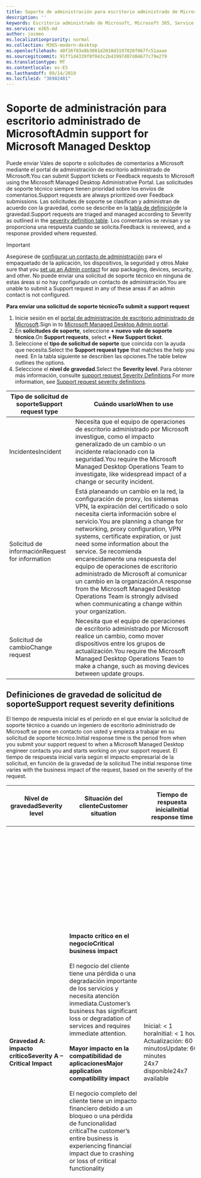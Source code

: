 ```yaml
---
title: Soporte de administración para escritorio administrado de Microsoft
description: ''
keywords: Escritorio administrado de Microsoft, Microsoft 365, Service, Documentation
ms.service: m365-md
author: jaimeo
ms.localizationpriority: normal
ms.collection: M365-modern-desktop
ms.openlocfilehash: 40f26f83e8b3001d2010d3197020f067fc51aaae
ms.sourcegitcommit: 91ff1d4339f0f043c2b43997d87d84677c79e279
ms.translationtype: MT
ms.contentlocale: es-ES
ms.lasthandoff: 09/14/2019
ms.locfileid: "36982481"
---
```

# <a name="admin-support-for-microsoft-managed-desktop"></a><span data-ttu-id="a4fe2-103">Soporte de administración para escritorio administrado de Microsoft</span><span class="sxs-lookup"><span data-stu-id="a4fe2-103">Admin support for Microsoft Managed Desktop</span></span>

<span data-ttu-id="a4fe2-104">Puede enviar Vales de soporte o solicitudes de comentarios a Microsoft mediante el portal de administración de escritorio administrado de Microsoft.</span><span class="sxs-lookup"><span data-stu-id="a4fe2-104">You can submit Support tickets or Feedback requests to Microsoft using the Microsoft Managed Desktop Administrative Portal.</span></span> <span data-ttu-id="a4fe2-105">Las solicitudes de soporte técnico siempre tienen prioridad sobre los envíos de comentarios.</span><span class="sxs-lookup"><span data-stu-id="a4fe2-105">Support requests are always prioritized over Feedback submissions.</span></span> <span data-ttu-id="a4fe2-106">Las solicitudes de soporte se clasifican y administran de acuerdo con la gravedad, como se describe en la [tabla de definición](#sev)de la gravedad.</span><span class="sxs-lookup"><span data-stu-id="a4fe2-106">Support requests are triaged and managed according to Severity as outlined in the [severity definition table](#sev).</span></span> <span data-ttu-id="a4fe2-107">Los comentarios se revisan y se proporciona una respuesta cuando se solicita.</span><span class="sxs-lookup"><span data-stu-id="a4fe2-107">Feedback is reviewed, and a response provided where requested.</span></span> 

>[!IMPORTANT]
><span data-ttu-id="a4fe2-108">Asegúrese de [configurar un contacto de administración](../get-started/add-admin-contacts.md) para el empaquetado de la aplicación, los dispositivos, la seguridad y otros.</span><span class="sxs-lookup"><span data-stu-id="a4fe2-108">Make sure that you [set up an Admin contact](../get-started/add-admin-contacts.md) for app packaging, devices, security, and other.</span></span> <span data-ttu-id="a4fe2-109">No puede enviar una solicitud de soporte técnico en ninguna de estas áreas si no hay configurado un contacto de administración.</span><span class="sxs-lookup"><span data-stu-id="a4fe2-109">You are unable to submit a Support request in any of these areas if an admin contact is not configured.</span></span>

<span data-ttu-id="a4fe2-110">**Para enviar una solicitud de soporte técnico**</span><span class="sxs-lookup"><span data-stu-id="a4fe2-110">**To submit a support request**</span></span>
1. <span data-ttu-id="a4fe2-111">Inicie sesión en el [portal de administración de escritorio administrado de Microsoft](http://aka.ms/mwaasportal).</span><span class="sxs-lookup"><span data-stu-id="a4fe2-111">Sign in to [Microsoft Managed Desktop Admin portal](http://aka.ms/mwaasportal).</span></span> 
2. <span data-ttu-id="a4fe2-112">En **solicitudes de soporte**, seleccione **+ nuevo vale de soporte técnico**.</span><span class="sxs-lookup"><span data-stu-id="a4fe2-112">On **Support requests**, select **+ New Support ticket**.</span></span>
3. <span data-ttu-id="a4fe2-113">Seleccione el **tipo de solicitud de soporte** que coincida con la ayuda que necesita.</span><span class="sxs-lookup"><span data-stu-id="a4fe2-113">Select the **Support request type** that matches the help you need.</span></span> <span data-ttu-id="a4fe2-114">En la tabla siguiente se describen las opciones.</span><span class="sxs-lookup"><span data-stu-id="a4fe2-114">The table below outlines the options.</span></span> 
4. <span data-ttu-id="a4fe2-115">Seleccione el **nivel de gravedad**.</span><span class="sxs-lookup"><span data-stu-id="a4fe2-115">Select the **Severity level**.</span></span> <span data-ttu-id="a4fe2-116">Para obtener más información, consulte [support request Severity Definitions](#sev).</span><span class="sxs-lookup"><span data-stu-id="a4fe2-116">For more information, see [Support request severity definitions](#sev).</span></span> 

<span data-ttu-id="a4fe2-117">Tipo de solicitud de soporte</span><span class="sxs-lookup"><span data-stu-id="a4fe2-117">Support request type</span></span> | <span data-ttu-id="a4fe2-118">Cuándo usarlo</span><span class="sxs-lookup"><span data-stu-id="a4fe2-118">When to use</span></span>
--- | ---
<span data-ttu-id="a4fe2-119">Incidentes</span><span class="sxs-lookup"><span data-stu-id="a4fe2-119">Incident</span></span> | <span data-ttu-id="a4fe2-120">Necesita que el equipo de operaciones de escritorio administrado por Microsoft investigue, como el impacto generalizado de un cambio o un incidente relacionado con la seguridad.</span><span class="sxs-lookup"><span data-stu-id="a4fe2-120">You require the Microsoft Managed Desktop Operations Team to investigate, like widespread impact of a change or security incident.</span></span>
<span data-ttu-id="a4fe2-121">Solicitud de información</span><span class="sxs-lookup"><span data-stu-id="a4fe2-121">Request for information</span></span> | <span data-ttu-id="a4fe2-122">Está planeando un cambio en la red, la configuración de proxy, los sistemas VPN, la expiración del certificado o solo necesita cierta información sobre el servicio.</span><span class="sxs-lookup"><span data-stu-id="a4fe2-122">You are planning a change for networking, proxy configuration, VPN systems, certificate expiration, or just need some information about the service.</span></span> <span data-ttu-id="a4fe2-123">Se recomienda encarecidamente una respuesta del equipo de operaciones de escritorio administrado de Microsoft al comunicar un cambio en la organización.</span><span class="sxs-lookup"><span data-stu-id="a4fe2-123">A response from the Microsoft Managed Desktop Operations Team is strongly advised when communicating a change within your organization.</span></span>
<span data-ttu-id="a4fe2-124">Solicitud de cambio</span><span class="sxs-lookup"><span data-stu-id="a4fe2-124">Change request</span></span> | <span data-ttu-id="a4fe2-125">Necesita que el equipo de operaciones de escritorio administrado por Microsoft realice un cambio, como mover dispositivos entre los grupos de actualización.</span><span class="sxs-lookup"><span data-stu-id="a4fe2-125">You require the Microsoft Managed Desktop Operations Team to make a change, such as moving devices between update groups.</span></span>

<span id="sev" />

## <a name="support-request-severity-definitions"></a><span data-ttu-id="a4fe2-126">Definiciones de gravedad de solicitud de soporte</span><span class="sxs-lookup"><span data-stu-id="a4fe2-126">Support request severity definitions</span></span>

<span data-ttu-id="a4fe2-127">El tiempo de respuesta inicial es el período en el que enviar la solicitud de soporte técnico a cuando un ingeniero de escritorio administrado de Microsoft se pone en contacto con usted y empieza a trabajar en su solicitud de soporte técnico.</span><span class="sxs-lookup"><span data-stu-id="a4fe2-127">Initial response time is the period from when you submit your support request to when a Microsoft Managed Desktop engineer contacts you and starts working on your support request.</span></span> <span data-ttu-id="a4fe2-128">El tiempo de respuesta inicial varía según el impacto empresarial de la solicitud, en función de la gravedad de la solicitud.</span><span class="sxs-lookup"><span data-stu-id="a4fe2-128">The initial response time varies with the business impact of the request, based on the severity of the request.</span></span>

<span data-ttu-id="a4fe2-129">Nivel de gravedad</span><span class="sxs-lookup"><span data-stu-id="a4fe2-129">Severity level</span></span>  | <span data-ttu-id="a4fe2-130">Situación del cliente</span><span class="sxs-lookup"><span data-stu-id="a4fe2-130">Customer situation</span></span> |  <span data-ttu-id="a4fe2-131">Tiempo de respuesta inicial</span><span class="sxs-lookup"><span data-stu-id="a4fe2-131">Initial response time</span></span>   | <span data-ttu-id="a4fe2-132">Respuesta del cliente esperada</span><span class="sxs-lookup"><span data-stu-id="a4fe2-132">Expected customer response</span></span>
--- | --- | --- | ---
<span data-ttu-id="a4fe2-133">**Gravedad A: impacto crítico**</span><span class="sxs-lookup"><span data-stu-id="a4fe2-133">**Severity A – Critical Impact**</span></span> |  <span data-ttu-id="a4fe2-134">**Impacto crítico en el negocio**</span><span class="sxs-lookup"><span data-stu-id="a4fe2-134">**Critical business impact**</span></span><br><br><span data-ttu-id="a4fe2-135">El negocio del cliente tiene una pérdida o una degradación importante de los servicios y necesita atención inmediata.</span><span class="sxs-lookup"><span data-stu-id="a4fe2-135">Customer’s business has significant loss or degradation of services and requires immediate attention.</span></span><br><br><span data-ttu-id="a4fe2-136">**Mayor impacto en la compatibilidad de aplicaciones**</span><span class="sxs-lookup"><span data-stu-id="a4fe2-136">**Major application compatibility impact**</span></span><br><br><span data-ttu-id="a4fe2-137">El negocio completo del cliente tiene un impacto financiero debido a un bloqueo o una pérdida de funcionalidad crítica</span><span class="sxs-lookup"><span data-stu-id="a4fe2-137">The customer’s entire business is experiencing financial impact due to crashing or loss of critical functionality</span></span> | <span data-ttu-id="a4fe2-138">Inicial: < 1 hora</span><span class="sxs-lookup"><span data-stu-id="a4fe2-138">Initial: < 1 hour</span></span><br><span data-ttu-id="a4fe2-139">Actualización: 60 minutos</span><span class="sxs-lookup"><span data-stu-id="a4fe2-139">Update: 60 minutes</span></span><br><span data-ttu-id="a4fe2-140">24x7 disponible</span><span class="sxs-lookup"><span data-stu-id="a4fe2-140">24x7 available</span></span> | <span data-ttu-id="a4fe2-141">Al seleccionar severidad A, se confirma que el problema tiene un impacto crítico en el negocio, con pérdidas y degradación graves de los servicios.</span><span class="sxs-lookup"><span data-stu-id="a4fe2-141">When you select Severity A, you confirm that the issue has critical business impact, with severe loss and degradation of services.</span></span> <br><br><span data-ttu-id="a4fe2-142">El problema exige una respuesta inmediata y se compromete a realizar una operación continua constante todos los días con el equipo de Microsoft hasta la resolución; de lo contrario, es posible que Microsoft reduzca la gravedad al nivel B.</span><span class="sxs-lookup"><span data-stu-id="a4fe2-142">The issue demands an immediate response, and you commit to continuous 24x7 operation every day with the Microsoft team until resolution, otherwise, Microsoft may at its discretion decrease the Severity to level B.</span></span><br><br> <span data-ttu-id="a4fe2-143">También debe asegurarse de que Microsoft tiene su información de contacto exacta.</span><span class="sxs-lookup"><span data-stu-id="a4fe2-143">You also ensure that Microsoft has your accurate contact information.</span></span> 
<span data-ttu-id="a4fe2-144">**Gravedad B: impacto moderado**</span><span class="sxs-lookup"><span data-stu-id="a4fe2-144">**Severity B – Moderate Impact**</span></span> |  <span data-ttu-id="a4fe2-145">**Impacto empresarial moderado**</span><span class="sxs-lookup"><span data-stu-id="a4fe2-145">**Moderate business impact**</span></span><br><br><span data-ttu-id="a4fe2-146">El negocio del cliente ha perdido o degradado los servicios de forma moderada, pero el trabajo puede continuar razonablemente de una manera perjudicada.</span><span class="sxs-lookup"><span data-stu-id="a4fe2-146">Customer’s business has moderate loss or degradation of services, but work can reasonably continue in an impaired manner.</span></span><br><br><span data-ttu-id="a4fe2-147">**Impacto moderado en la compatibilidad de aplicaciones**</span><span class="sxs-lookup"><span data-stu-id="a4fe2-147">**Moderate application compatibility impact**</span></span><br><br><span data-ttu-id="a4fe2-148">Un grupo de negocio específico ya no es productivo, debido al comportamiento de bloqueo o a la pérdida de funcionalidad crítica.</span><span class="sxs-lookup"><span data-stu-id="a4fe2-148">A specific business group is no longer productive, due to crashing behavior or loss of critical functionality.</span></span> |  <span data-ttu-id="a4fe2-149">Inicial: < 4 horas</span><span class="sxs-lookup"><span data-stu-id="a4fe2-149">Initial: < 4 hours</span></span><br><span data-ttu-id="a4fe2-150">Actualización: 12 horas</span><span class="sxs-lookup"><span data-stu-id="a4fe2-150">Update: 12 hours</span></span><br><span data-ttu-id="a4fe2-151">Horario comercial (24x7 disponible)</span><span class="sxs-lookup"><span data-stu-id="a4fe2-151">Business hours (24x7 available)</span></span> | <span data-ttu-id="a4fe2-152">Al seleccionar la gravedad B, se confirma que el problema tiene un impacto moderado en su empresa con la pérdida y la degradación de los servicios, pero las soluciones alternativas permiten una continuidad del negocio razonable, aunque temporal.</span><span class="sxs-lookup"><span data-stu-id="a4fe2-152">When you select Severity B, you confirm that the issue has moderate impact to your business with loss and degradation of services, but workarounds enable reasonable, albeit temporary, business continuity.</span></span> <br><br><span data-ttu-id="a4fe2-153">El problema exige una respuesta urgente.</span><span class="sxs-lookup"><span data-stu-id="a4fe2-153">The issue demands an urgent response.</span></span> <span data-ttu-id="a4fe2-154">Si elige 24x7 cuando envía la solicitud de soporte técnico, se compromete a realizar una operación continua constante todos los días con el equipo de Microsoft hasta la resolución; de lo contrario, es posible que Microsoft reduzca la gravedad al nivel C. Si elige la asistencia de horario comercial cuando envía un incidente de gravedad B, Microsoft se pondrá en contacto con usted durante el horario comercial.</span><span class="sxs-lookup"><span data-stu-id="a4fe2-154">If you chose 24x7 when you submit the support request, you commit to a continuous 24x7 operation every day with the Microsoft team until resolution, otherwise, Microsoft may at its discretion decrease the severity to level C. If you chose business-hours support when you submit a Severity B incident, Microsoft will contact you during business hours only.</span></span><br><br><span data-ttu-id="a4fe2-155">También debe asegurarse de que Microsoft tiene su información de contacto exacta.</span><span class="sxs-lookup"><span data-stu-id="a4fe2-155">You also ensure that Microsoft has your accurate contact information.</span></span>
<span data-ttu-id="a4fe2-156">**Gravedad C: impacto mínimo**</span><span class="sxs-lookup"><span data-stu-id="a4fe2-156">**Severity C – Minimal Impact**</span></span> |   <span data-ttu-id="a4fe2-157">**Impacto empresarial mínimo**</span><span class="sxs-lookup"><span data-stu-id="a4fe2-157">**Minimum business impact**</span></span><br><br> <span data-ttu-id="a4fe2-158">El negocio del cliente está funcionando con impedimentos menores de servicios.</span><span class="sxs-lookup"><span data-stu-id="a4fe2-158">Customer’s business is functioning with minor impediments of services.</span></span><br><br><span data-ttu-id="a4fe2-159">**Menor impacto en la compatibilidad de aplicaciones**</span><span class="sxs-lookup"><span data-stu-id="a4fe2-159">**Minor application compatibility impact**</span></span><br><br><span data-ttu-id="a4fe2-160">Los usuarios que podrían no estar relacionados experimentan problemas de compatibilidad menores que no evitan la productividad</span><span class="sxs-lookup"><span data-stu-id="a4fe2-160">Potentially unrelated users experience minor compatibility issues that do not prevent productivity</span></span> |    <span data-ttu-id="a4fe2-161">Inicial: < 8 horas</span><span class="sxs-lookup"><span data-stu-id="a4fe2-161">Initial: < 8 hours</span></span><br><span data-ttu-id="a4fe2-162">Actualización: 24 horas</span><span class="sxs-lookup"><span data-stu-id="a4fe2-162">Update: 24 hours</span></span><br><span data-ttu-id="a4fe2-163">Horario comercial</span><span class="sxs-lookup"><span data-stu-id="a4fe2-163">Business hours</span></span>  | <span data-ttu-id="a4fe2-164">Al seleccionar la gravedad C, se confirma que el problema tiene un impacto mínimo en su empresa con impedimentos menores de servicio.</span><span class="sxs-lookup"><span data-stu-id="a4fe2-164">When you select Severity C, you confirm that the issue has minimum impact to your business with minor impediment of service.</span></span><br><br><span data-ttu-id="a4fe2-165">Para un incidente de gravedad C, Microsoft se pondrá en contacto con usted durante el horario comercial.</span><span class="sxs-lookup"><span data-stu-id="a4fe2-165">For a Severity C incident, Microsoft will contact you during business hours only.</span></span><br><br><span data-ttu-id="a4fe2-166">También debe asegurarse de que Microsoft tiene su información de contacto precisa</span><span class="sxs-lookup"><span data-stu-id="a4fe2-166">You also ensure that Microsoft has your accurate contact information</span></span>

<span data-ttu-id="a4fe2-167">Detalles adicionales:</span><span class="sxs-lookup"><span data-stu-id="a4fe2-167">Additional details:</span></span>
- <span data-ttu-id="a4fe2-168">**Idiomas de soporte técnico** : todo el soporte se proporciona en inglés.</span><span class="sxs-lookup"><span data-stu-id="a4fe2-168">**Support languages** - All support is provided in English.</span></span>
- <span data-ttu-id="a4fe2-169">**Cambios** en el nivel de gravedad: Microsoft puede degradar el nivel de gravedad si el cliente no puede proporcionar recursos o respuestas adecuados para permitir que Microsoft continúe con los esfuerzos de resolución de problemas.</span><span class="sxs-lookup"><span data-stu-id="a4fe2-169">**Severity level changes** - Microsoft may downgrade the severity level if the customer is not able to provide adequate resources or responses to enable Microsoft to continue with problem resolution efforts.</span></span> 
- <span data-ttu-id="a4fe2-170">**Horario comercial** : en la mayoría de los países, el horario comercial es de 9:00 a.m. a 5:00 P.m., hora estándar del Pacífico.</span><span class="sxs-lookup"><span data-stu-id="a4fe2-170">**Business hours** - For most countries, business hours are from 9:00 AM to 5:00 PM, Pacific Standard Time.</span></span>
- <span data-ttu-id="a4fe2-171">**Compatibilidad de aplicaciones** : para tener en cuenta un problema de compatibilidad de aplicaciones, debe haber un error reproducible, de la misma versión de la aplicación, entre la versión anterior y la versión actual de Windows u Office.</span><span class="sxs-lookup"><span data-stu-id="a4fe2-171">**Application compatibility** - For an application compatibility issue to be considered, there must be a reproduceable error, of the same version of the application, between the previous and current version of Windows or Office.</span></span> <span data-ttu-id="a4fe2-172">Para resolver problemas de compatibilidad de aplicaciones, Microsoft requiere un punto de contacto del cliente con el que trabajar.</span><span class="sxs-lookup"><span data-stu-id="a4fe2-172">To resolve application compatibility issues, Microsoft requires a customer point of contact to work with.</span></span> <span data-ttu-id="a4fe2-173">La persona debe trabajar directamente con nuestro equipo de seguimiento rápido para investigar y resolver el problema.</span><span class="sxs-lookup"><span data-stu-id="a4fe2-173">The individual must work directly with our Fast Track team to investigate and resolve the issue.</span></span>
- <span data-ttu-id="a4fe2-174">**Tiempo de respuesta del cliente** Si un cliente no puede cumplir los requisitos de respuesta esperados, Microsoft reducirá la solicitud en un nivel de gravedad, con un mínimo de gravedad C. Si un cliente no responde a las solicitudes de acción, Microsoft se atenuará y cerrará la solicitud de soporte en un plazo de 48 horas a partir de la última solicitud.</span><span class="sxs-lookup"><span data-stu-id="a4fe2-174">**Customer response time** If a customer is unable to meet the expected response requirements, Microsoft will downgrade the request by one severity level, to a minimum of Severity C. If a customer is unresponsive to requests for action, Microsoft will mitigate and close the support request within 48 hours of the last request.</span></span>
 

## <a name="additional-resources"></a><span data-ttu-id="a4fe2-175">Otros recursos</span><span class="sxs-lookup"><span data-stu-id="a4fe2-175">Additional resources</span></span>
- <span data-ttu-id="a4fe2-176">[Compatibilidad con el usuario final para escritorio administrado de Microsoft](end-user-support.md).</span><span class="sxs-lookup"><span data-stu-id="a4fe2-176">[End user support for Microsoft Managed Desktop](end-user-support.md).</span></span> 
- <span data-ttu-id="a4fe2-177">[Soporte para escritorio administrado de Microsoft](../service-description/support.md).</span><span class="sxs-lookup"><span data-stu-id="a4fe2-177">[Support for Microsoft Managed Desktop](../service-description/support.md).</span></span> 
- <span data-ttu-id="a4fe2-178">Si ya se ha suscrito a escritorio administrado de Microsoft, puede encontrar procedimientos detallados, flujos de proceso, instrucciones de trabajo y preguntas más frecuentes en la guía de administración de escritorio administrado de Microsoft en la sección **recursos en línea** del [Administrador de escritorio administrado de Microsoft Portal](https://aka.ms/mwaasportal).</span><span class="sxs-lookup"><span data-stu-id="a4fe2-178">If you already subscribe to Microsoft Managed Desktop, you can find detailed procedures, process flows, work instructions, and FAQs in the Microsoft Managed Desktop Admin Guide in the **Online resources** section of the [Microsoft Managed Desktop Admin Portal](https://aka.ms/mwaasportal).</span></span>
